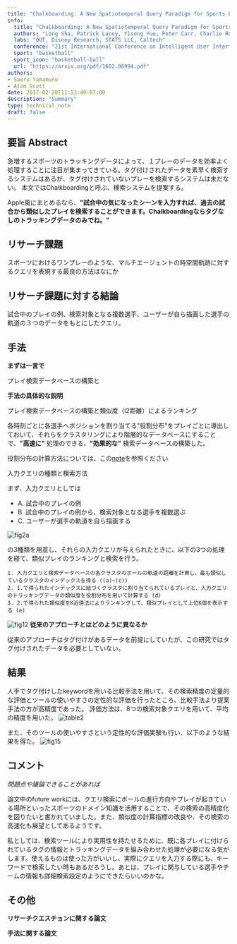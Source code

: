 ```yaml
---
title: "Chalkboarding: A New Spatiotemporal Query Paradigm for Sports Play Retrieval"
info:
  title: "Chalkboarding: A New Spatiotemporal Query Paradigm for Sports Play Retrieval"
  authors: "Long Sha, Patrick Lucey, Yisong Yue, Peter Carr, Charlie Rohlf, Iain Matthews"
  labs: "QUT, Disney Research, STATS LLC, Caltech"
  conference: "21st International Conference on Intelligent User Interfaces"
  sport: "basketball"
  sport_icon: "basketball-ball"
  url: "https://arxiv.org/pdf/1602.06994.pdf"
authors:
- Saeru Yamamuro
- Atom Scott
date: 2017-02-20T11:53:49-07:00
description: "Summary"
type: technical_note
draft: false
---
```


## 要旨 Abstract
急増するスポーツのトラッキングデータによって、１プレーのデータを効率よく処理することに注目が集まってきている。タグ付けされたデータを素早く検索するシステムはあるが、タグ付けされていないプレーを検索するシステムは未だない。
本文ではChalkboardingと呼ぶ、検索システムを提案する。

Apple風にまとめるなら、**"試合中の気になったシーンを入力すれば、過去の試合から類似したプレイを検索することができます。Chalkboardingならタグなしのトラッキングデータのみでね。"**

## リサーチ課題
スポーツにおけるワンプレーのような、マルチエージェントの時空間軌跡に対するクエリを表現する最良の方法はなにか


## リサーチ課題に対する結論
試合中のプレイの例、検索対象となる複数選手、ユーザーが自ら描画した選手の軌道の３つのデータをもとにしたクエリ。

## 手法
**まずは一言で**

プレイ検索データベースの構築と


**手法の具体的な説明**

プレイ検索データベースの構築と類似度（l2距離）によるランキング

各時刻ごとに各選手へポジションを割り当てる"役割分布"をプレイごとに導出しておいて、それらをクラスタリングにより階層的なデータベースにすることで、**"高速に"** 処理のできる、**"効果的な"** 検索データベースの構築した。

役割分布の計算方法については、この[note](https://note.mu/deepfoot/n/n1c987477f5d5)を参照ください


 入力クエリの種類と検索方法

まず、入力クエリとしては

- A. 試合中のプレイの例
- B. 試合中のプレイの例から、検索対象となる選手を複数選ぶ
- C. ユーザーが選手の軌道を自ら描画する

![fig2](fig2.jpeg)a

の3種類を用意し、それらの入力クエリが与えられたときに、以下の3つの処理を経て、類似プレイのランキングと検索を行う。

```
1. 入力クエリと検索データベースの各クラスタのボールの軌道の距離を計算し、最も類似しているクラスタのインデックスを得る ((a)~(c))
2. 1.で得られたインデックスに紐づくクラスタに割り当てられているプレイと、入力クエリのトラッキングデータの類似度を役割分布を用いて計算する (d)
3. 2.で得られた類似度をK近傍法によりランキングして、類似プレイとして上位K個を表示する (e)
```

![fig12](fig12.jpeg)
**従来のアプローチとはどのように異なるか**

従来のアプローチはタグ付けがあるデータを前提にしていたが、この研究ではタグ付けされたデータを必要としていない。

## 結果
人手でタグ付けしたkeywordを用いる比較手法を用いて、その検索精度の定量的な評価とツールの使いやすさの定性的な評価を行ったところ、比較手法より提案手法の方が高精度であった。
評価方法は、8つの検索対象クエリを用いて、平均の精度を用いた。
![table2](table2.jpeg)


また、そのツールの使いやすさという定性的な評価実験も行い、以下のような結果を得た。
![fig15](fig15.jpg)

## コメント
*問題点や議論できることがあれば*

論文中のfuture workには、クエリ検索にボールの進行方向やプレイが起きている場所といったスポーツのドメイン知識を活用することで、その検索の高精度化を図りたいと書かれていました。また、類似度の計算指標の改良や、その検索の高速化も展望としてあるようです。

私としては、検索ツールにより実用性を持たせるために、既に各プレイに付けられているタグの情報とトラッキングデータを組み合わせた処理が必要になる気がします。使えるものは使った方がいいし、実際にクエリを入力する際にも、キーワードで検索したい時もあるだろうし。あとは、プレイに関与している選手やチームの情報も詳細検索設定のようにできたらいいのかな。

## その他
**リサーチクエスチョンに関する論文**

**手法に関する論文**
